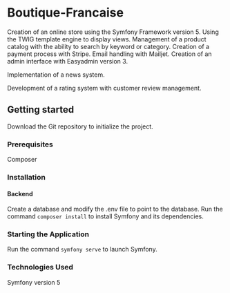 # Boutique-Francaise
Creation of an online store using the Symfony Framework version 5. Using the TWIG template engine to display views.
Management of a product catalog with the ability to search by keyword or category.
Creation of a payment process with Stripe.
Email handling with Mailjet.
Creation of an admin interface with Easyadmin version 3.

Implementation of a news system.

Development of a rating system with customer review management.

## Getting started
Download the Git repository to initialize the project.

### Prerequisites
Composer
### Installation
#### Backend
Create a database and modify the .env file to point to the database.
Run the command `composer install` to install Symfony and its dependencies.

### Starting the Application
Run the command `symfony serve` to launch Symfony.

### Technologies Used
Symfony version 5
